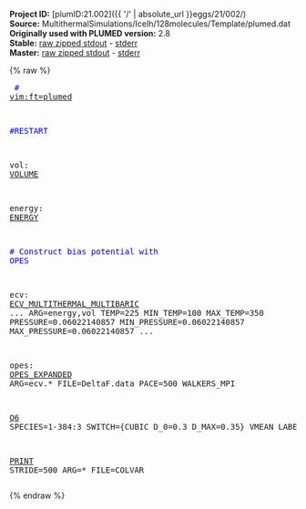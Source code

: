 **Project ID:** [plumID:21.002]({{ '/' | absolute_url }}eggs/21/002/)  
**Source:** MultithermalSimulations/IceIh/128molecules/Template/plumed.dat  
**Originally used with PLUMED version:** 2.8  
**Stable:** [raw zipped stdout](plumed.dat.plumed.stdout.txt.zip) - [stderr](plumed.dat.plumed.stderr)  
**Master:** [raw zipped stdout](plumed.dat.plumed_master.stdout.txt.zip) - [stderr](plumed.dat.plumed_master.stderr)  

{% raw %}<pre>
<span style="color:blue"># <a href="https://plumed.github.io/doc-master/user-doc/html/_vim_syntax.html">vim:ft=plumed</a></span>

<span style="color:blue">#RESTART</span>

vol: <a href="https://plumed.github.io/doc-master/user-doc/html/_v_o_l_u_m_e.html">VOLUME</a>

energy: <a href="https://plumed.github.io/doc-master/user-doc/html/_e_n_e_r_g_y.html">ENERGY</a>

<span style="color:blue"># Construct bias potential with OPES</span>

ecv: <a href="https://plumed.github.io/doc-master/user-doc/html/_e_c_v__m_u_l_t_i_t_h_e_r_m_a_l__m_u_l_t_i_b_a_r_i_c.html">ECV_MULTITHERMAL_MULTIBARIC</a> ...
   ARG=energy,vol 
   TEMP=225
   MIN_TEMP=100 
   MAX_TEMP=350 
   PRESSURE=0.06022140857
   MIN_PRESSURE=0.06022140857
   MAX_PRESSURE=0.06022140857
...

opes: <a href="https://plumed.github.io/doc-master/user-doc/html/_o_p_e_s__e_x_p_a_n_d_e_d.html">OPES_EXPANDED</a> ARG=ecv.* FILE=DeltaF.data PACE=500 WALKERS_MPI 

<a href="https://plumed.github.io/doc-master/user-doc/html/_q6.html">Q6</a> SPECIES=1-384:3 SWITCH={CUBIC D_0=0.3 D_MAX=0.35} VMEAN LABEL=q6

<a href="https://plumed.github.io/doc-master/user-doc/html/_p_r_i_n_t.html">PRINT</a> STRIDE=500  ARG=* FILE=COLVAR
</pre>{% endraw %}
